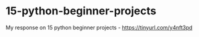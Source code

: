 # 15-python-beginner-projects
My response on 15 python beginner projects - https://tinyurl.com/y4nft3pd

